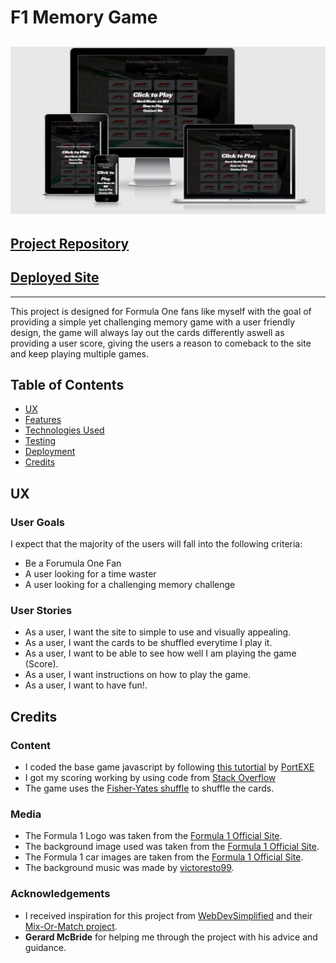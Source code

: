 # F1 Memory Game

![Site Preview](assets/images/F1MemoryGame-preview.png)
---

## [Project Repository](https://github.com/filleben/F1MemoryGame)

## [Deployed Site](https://filleben.github.io/F1MemoryGame)
---

This project is designed for Formula One fans like myself with the goal of providing a simple yet challenging memory game with a user friendly design, the game will always lay out the cards differently aswell as providing a user score, giving the users a reason to comeback to the site and keep playing multiple games.

## Table of Contents

- <a href="#ux">UX</a>
- <a href="#features">Features</a>
- <a href="#technologies">Technologies Used</a>
- <a href="#testing">Testing</a>
- <a href="#deployment">Deployment</a>
- <a href="#credits">Credits</a>

<span id="ux"></span>

## UX

### User Goals

I expect that the majority of the users will fall into the following criteria:

- Be a Forumula One Fan
- A user looking for a time waster
- A user looking for a challenging memory challenge

### User Stories

- As a user, I want the site to simple to use and visually appealing.
- As a user, I want the cards to be shuffled everytime I play it.
- As a user, I want to be able to see how well I am playing the game (Score).
- As a user, I want instructions on how to play the game.
- As a user, I want to have fun!.

<span id="credits"></span>

## Credits

### Content

- I coded the base game javascript by following [this tutortial](https://www.youtube.com/watch?v=3uuQ3g92oPQ) by [PortEXE](https://www.portexe.com/)
- I got my scoring working by using code from [Stack Overflow](https://stackoverflow.com/questions/6507216/javascript-addition-add-10-to-an-interger)
- The game uses the [Fisher-Yates shuffle](https://en.wikipedia.org/wiki/Fisher%E2%80%93Yates_shuffle) to shuffle the cards.

### Media

- The Formula 1 Logo was taken from the [Formula 1 Official Site](https://www.formula1.com/).
- The background image used was taken from the [Formula 1 Official Site](https://www.formula1.com/).
- The Formula 1 car images are taken from the [Formula 1 Official Site](https://www.formula1.com/).
- The background music was made by [victoresto99](https://www.youtube.com/watch?v=ptRV4Ut2dNk).

### Acknowledgements

- I received inspiration for this project from [WebDevSimplified](https://github.com/WebDevSimplified) and their [Mix-Or-Match project](https://github.com/WebDevSimplified/Mix-Or-Match).
- **Gerard McBride** for helping me through the project with his advice and guidance.   